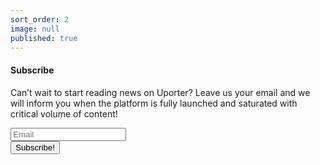 ```yaml
---
sort_order: 2
image: null
published: true
---
```

#### Subscribe

Can’t wait to start reading news on Uporter? Leave us your email and we will inform you when the platform is fully launched and saturated with critical volume of content!
<!--<form class="form-inline" action="email:together@uporter.org">-->
<!--    <div class="input-group">-->
<!--      <input type="email" class="form-control " id="subscribeEmail" placeholder="Email">-->
<!--      <span class="input-group-btn">-->
<!--        <button type="submit" class="btn btn-default">Subscribe!</button>-->
<!--      </span>-->
<!--    </div>-->
<!--</form>-->


<!-- Begin MailChimp Signup Form -->

<form action="//uporter.us16.list-manage.com/subscribe/post?u=7e10234673ca8808f8b3a3eda&amp;id=7b27282e8c" method="post" id="mc-embedded-subscribe-form" name="mc-embedded-subscribe-form" class="validate form-inline" target="_blank" novalidate>
  <div id="mc_embed_signup_scroll">
    <div class="mc-field-group input-group">
  	   <input type="email" value="" name="EMAIL" class="required email form-control" id="mce-EMAIL" placeholder="Email">
  	   <span class="input-group-btn">
        <div style="position: absolute; left: -5000px;" aria-hidden="true"><input type="text" name="b_7e10234673ca8808f8b3a3eda_7b27282e8c" tabindex="-1" value=""></div>
        <div class="clear"><input type="submit" value="Subscribe!" name="subscribe" id="mc-embedded-subscribe" class="button btn btn-default"></div>
      </span>
    </div>
  	 <div id="mce-responses" class="clear">
  		<div class="response" id="mce-error-response" style="display:none"></div>
  		<div class="response" id="mce-success-response" style="display:none"></div>
  	</div> 
    </div>
</form>
<script type='text/javascript' src='//s3.amazonaws.com/downloads.mailchimp.com/js/mc-validate.js'></script><script type='text/javascript'>(function($) {window.fnames = new Array(); window.ftypes = new Array();fnames[0]='EMAIL';ftypes[0]='email';}(jQuery));var $mcj = jQuery.noConflict(true);</script>
